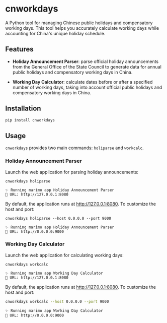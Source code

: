 # cnworkdays

A Python tool for managing Chinese public holidays and compensatory working days. This tool helps you accurately calculate working days while accounting for China's unique holiday schedule.

## Features

- **Holiday Announcement Parser**: parse official holiday announcements from the General Office of the State Council to generate data for annual public holidays and compensatory working days in China.

- **Working Day Calculator**: calculate dates before or after a specified number of working days, taking into account official public holidays and compensatory working days in China.

## Installation

```bash
pip install cnworkdays
```

## Usage

`cnworkdays` provides two main commands: `holiparse` and `workcalc`.

### Holiday Announcement Parser

Launch the web application for parsing holiday announcements:

```shell
cnworkdays holiparse

✨ Running marimo app Holiday Announcement Parser
🔗 URL: http://127.0.0.1:8080
```

By default, the application runs at <http://127.0.0.1:8080>. To customize the host and port:

```shell
cnworkdays holiparse --host 0.0.0.0 --port 9000

✨ Running marimo app Holiday Announcement Parser
🔗 URL: http://0.0.0.0:9000
```

### Working Day Calculator

Launch the web application for calculating working days:

```shell
cnworkdays workcalc

✨ Running marimo app Working Day Calculator
🔗 URL: http://127.0.0.1:8080
```

By default, the application runs at <http://127.0.0.1:8080>. To customize the host and port:

```bash
cnworkdays workcalc --host 0.0.0.0 --port 9000

✨ Running marimo app Working Day Calculator
🔗 URL: http://0.0.0.0:9000
```
